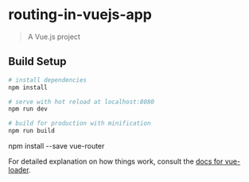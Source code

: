 # routing-in-vuejs-app

> A Vue.js project

## Build Setup

``` bash
# install dependencies
npm install

# serve with hot reload at localhost:8080
npm run dev

# build for production with minification
npm run build
```
npm install --save vue-router

For detailed explanation on how things work, consult the [docs for vue-loader](http://vuejs.github.io/vue-loader).
